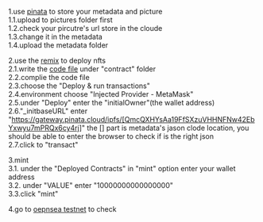 1.use [pinata](https://app.pinata.cloud/pinmanager) to store your metadata and picture  
1.1.upload to pictures folder first  
1.2.check your pircutre's url store in the cloude  
1.3.change it in the metadata  
1.4.upload the metadata folder  

2.use the [remix](https://remix.ethereum.org/#lang=en&optimize=false&runs=200&evmVersion=null&version=soljson-v0.8.22+commit.4fc1097e.js) to deploy nfts  
2.1.write the [code file](https://github.com/xueyuanhuang/nft-workshop/blob/main/SimpleNft.sol) under "contract" folder  
2.2.complie the code file  
2.3.choose the "Deploy & run transactions"  
2.4.environment choose "Injected Provider - MetaMask"  
2.5.under "Deploy" enter the "initialOwner"(the wallet address)  
2.6."_initbaseURL" enter "https://gateway.pinata.cloud/ipfs/[QmcQXHYsAa19FfSXzuVHHNFNw42EbYxwyu7mPRQx6cy4rj]" the [] part is metadata's jason clode location, you should be able to enter the browser to check if is the right json  
2.7.click to "transact"  

3.mint  
3.1. under the "Deployed Contracts" in "mint" option enter your wallet address  
3.2. under "VALUE" enter "10000000000000000"  
3.3.click "mint"  

4.go to [oepnsea testnet](https://testnets.opensea.io/assets/mumbai/0x64fa471d54ac6b67fbce046a0af0aca7bd4678ef/5) to check  
